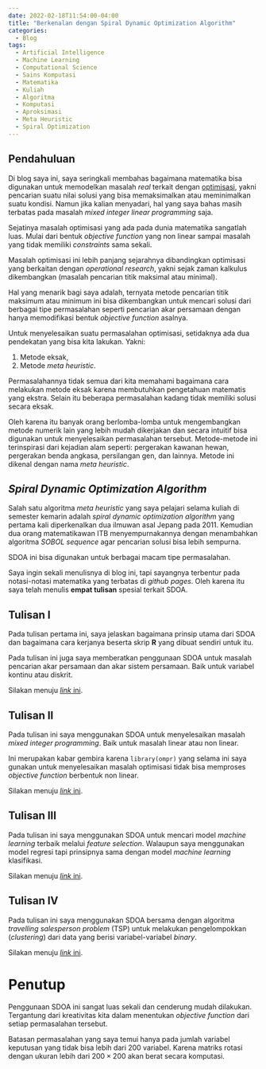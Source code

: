 ```yaml
---
date: 2022-02-18T11:54:00-04:00
title: "Berkenalan dengan Spiral Dynamic Optimization Algorithm"
categories:
  - Blog
tags:
  - Artificial Intelligence
  - Machine Learning
  - Computational Science
  - Sains Komputasi
  - Matematika
  - Kuliah
  - Algoritma
  - Komputasi
  - Aproksimasi
  - Meta Heuristic
  - Spiral Optimization
---
```



## Pendahuluan

Di blog saya ini, saya seringkali membahas bagaimana matematika bisa
digunakan untuk memodelkan masalah *real* terkait dengan
[optimisasi](https://ikanx101.com/tags/#optimization-story), yakni
pencarian suatu nilai solusi yang bisa memaksimalkan atau meminimalkan
suatu kondisi. Namun jika kalian menyadari, hal yang saya bahas masih
terbatas pada masalah *mixed integer linear programming* saja.

Sejatinya masalah optimisasi yang ada pada dunia matematika sangatlah
luas. Mulai dari bentuk *objective function* yang non linear sampai
masalah yang tidak memiliki *constraints* sama sekali.

Masalah optimisasi ini lebih panjang sejarahnya dibandingkan optimisasi
yang berkaitan dengan *operational research*, yakni sejak zaman kalkulus
dikembangkan (masalah pencarian titik maksimal atau minimal).

Hal yang menarik bagi saya adalah, ternyata metode pencarian titik
maksimum atau minimum ini bisa dikembangkan untuk mencari solusi dari
berbagai tipe permasalahan seperti pencarian akar persamaan dengan hanya
memodifikasi bentuk *objective function* asalnya.

Untuk menyelesaikan suatu permasalahan optimisasi, setidaknya ada dua
pendekatan yang bisa kita lakukan. Yakni:

1.  Metode eksak,
2.  Metode *meta heuristic*.

Permasalahannya tidak semua dari kita memahami bagaimana cara melakukan
metode eksak karena membutuhkan pengetahuan matematis yang ekstra.
Selain itu beberapa permasalahan kadang tidak memiliki solusi secara
eksak.

Oleh karena itu banyak orang berlomba-lomba untuk mengembangkan metode
numerik lain yang lebih mudah dikerjakan dan secara intuitif bisa
digunakan untuk menyelesaikan permasalahan tersebut. Metode-metode ini
terinspirasi dari kejadian alam seperti: pergerakan kawanan hewan,
pergerakan benda angkasa, persilangan gen, dan lainnya. Metode ini
dikenal dengan nama *meta heuristic*.

## *Spiral Dynamic Optimization Algorithm*

Salah satu algoritma *meta heuristic* yang saya pelajari selama kuliah
di semester kemarin adalah *spiral dynamic optimization algorithm* yang
pertama kali diperkenalkan dua ilmuwan asal Jepang pada 2011. Kemudian
dua orang matematikawan ITB menyempurnakannya dengan menambahkan
algoritma *SOBOL sequence* agar pencarian solusi bisa lebih sempurna.

SDOA ini bisa digunakan untuk berbagai macam tipe permasalahan.

Saya ingin sekali menulisnya di blog ini, tapi sayangnya terbentur pada
notasi-notasi matematika yang terbatas di *github pages*. Oleh karena
itu saya telah menulis **empat tulisan** spesial terkait SDOA.

## Tulisan I

Pada tulisan pertama ini, saya jelaskan bagaimana prinsip utama dari
SDOA dan bagaimana cara kerjanya beserta skrip **R** yang dibuat sendiri
untuk itu.

Pada tulisan ini juga saya memberatkan penggunaan SDOA untuk masalah
pencarian akar persamaan dan akar sistem persamaan. Baik untuk variabel
kontinu atau diskrit.

Silakan menuju [*link* ini](https://rpubs.com/QRA_NFI/spiral).

## Tulisan II

Pada tulisan ini saya menggunakan SDOA untuk menyelesaikan masalah
*mixed integer programming*. Baik untuk masalah linear atau non linear.

Ini merupakan kabar gembira karena `library(ompr)` yang selama ini saya
gunakan untuk menyelesaikan masalah optimisasi tidak bisa memproses
*objective function* berbentuk non linear.

Silakan menuju [*link* ini](https://rpubs.com/QRA_NFI/SOA_2).

## Tulisan III

Pada tulisan ini saya menggunakan SDOA untuk mencari model *machine
learning* terbaik melalui *feature selection*. Walaupun saya menggunakan
model regresi tapi prinsipnya sama dengan model *machine learning*
klasifikasi.

Silakan menuju [*link* ini](https://rpubs.com/QRA_NFI/SOA_3).

## Tulisan IV

Pada tulisan ini saya menggunakan SDOA bersama dengan algoritma
*travelling salesperson problem* (TSP) untuk melakukan pengelompokkan
(*clustering*) dari data yang berisi variabel-variabel *binary*.

Silakan menuju [*link* ini](https://rpubs.com/QRA_NFI/SOA_4).

# Penutup

Penggunaan SDOA ini sangat luas sekali dan cenderung mudah dilakukan.
Tergantung dari kreativitas kita dalam menentukan *objective function*
dari setiap permasalahan tersebut.

Batasan permasalahan yang saya temui hanya pada jumlah variabel
keputusan yang tidak bisa lebih dari 200 variabel. Karena matriks rotasi
dengan ukuran lebih dari 200 × 200 akan berat secara komputasi.
